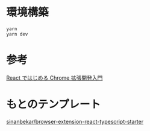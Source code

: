 # 環境構築

```
yarn
yarn dev
```

# 参考

[React ではじめる Chrome 拡張開発入門](https://zenn.dev/alvinvin/books/chrome_extension)

# もとのテンプレート

[sinanbekar/browser-extension-react-typescript-starter](https://github.com/sinanbekar/browser-extension-react-typescript-starter)
